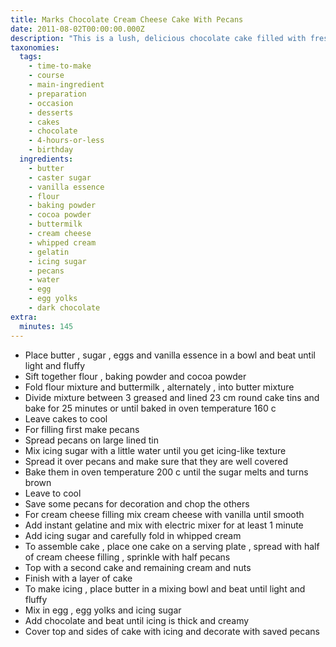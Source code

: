 ```yaml
---
title: Marks Chocolate Cream Cheese Cake With Pecans
date: 2011-08-02T00:00:00.000Z
description: "This is a lush, delicious chocolate cake filled with fresh cream cheese cream and crunchy pecans and frosted with rich chocolate icing. i came up with this cake for my boyfriends’ birthday and everyone said it was the best they ever tasted. i found the recipe for chocolate icing in a cooking book chocolate sensations. i recommend that you prepare the cake and pecans a day before and finish it in the morning. the cake must cool in the fridge at lest 3 hours but you should leave it on room temperature for an hour before serving. that way the cake is moist and icing creamy.\r\nnote: for cream cheese filling i used instant gelatine. you can use gelatine in powder or leaves but you will probably have to adjust the preparation. or you can fill the cake with your favourite cream cheese filling.\r\nthe preparation time does not include cooling time."
taxonomies:
  tags:
    - time-to-make
    - course
    - main-ingredient
    - preparation
    - occasion
    - desserts
    - cakes
    - chocolate
    - 4-hours-or-less
    - birthday
  ingredients:
    - butter
    - caster sugar
    - vanilla essence
    - flour
    - baking powder
    - cocoa powder
    - buttermilk
    - cream cheese
    - whipped cream
    - gelatin
    - icing sugar
    - pecans
    - water
    - egg
    - egg yolks
    - dark chocolate
extra:
  minutes: 145
---
```

 - Place butter , sugar , eggs and vanilla essence in a bowl and beat until light and fluffy
 - Sift together flour , baking powder and cocoa powder
 - Fold flour mixture and buttermilk , alternately , into butter mixture
 - Divide mixture between 3 greased and lined 23 cm round cake tins and bake for 25 minutes or until baked in oven temperature 160 c
 - Leave cakes to cool
 - For filling first make pecans
 - Spread pecans on large lined tin
 - Mix icing sugar with a little water until you get icing-like texture
 - Spread it over pecans and make sure that they are well covered
 - Bake them in oven temperature 200 c until the sugar melts and turns brown
 - Leave to cool
 - Save some pecans for decoration and chop the others
 - For cream cheese filling mix cream cheese with vanilla until smooth
 - Add instant gelatine and mix with electric mixer for at least 1 minute
 - Add icing sugar and carefully fold in whipped cream
 - To assemble cake , place one cake on a serving plate , spread with half of cream cheese filling , sprinkle with half pecans
 - Top with a second cake and remaining cream and nuts
 - Finish with a layer of cake
 - To make icing , place butter in a mixing bowl and beat until light and fluffy
 - Mix in egg , egg yolks and icing sugar
 - Add chocolate and beat until icing is thick and creamy
 - Cover top and sides of cake with icing and decorate with saved pecans
